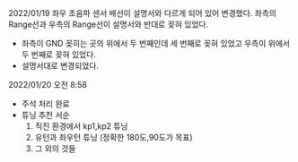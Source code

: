 
2022/01/19 좌우 초음파 센서 배선이 설명서와 다르게 되어 있어 변경했다. 
좌측의 Range선과 우측의 Range선이 설명서와 반대로 꽂혀 있었다.
- 좌측이 GND 꽂히는 곳의 위에서 두 번째인데 세 번째로 꽂혀 있었고 우측이 위에서 두 번째로 꽂혀 있었다. 
- 설명서대로 변경되었다. 

2022/01/20 오전 8:58 
- 주석 처리 완료
- 튜닝 추천 서순
  1. 직진 환경에서 kp1,kp2 튜닝
  2. 유턴과 좌우턴 튜닝 (정확한 180도,90도가 목표)
  3. 그 외의 것들 
